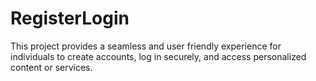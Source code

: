 # RegisterLogin
This project provides a seamless and user friendly experience for individuals to create accounts, log in securely, and access personalized content or services.
